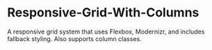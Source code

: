 # Responsive-Grid-With-Columns
A responsive grid system that uses Flexbox, Modernizr, and includes fallback styling. Also supports column classes.

